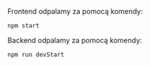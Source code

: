 Frontend odpalamy za pomocą komendy:
```
npm start
```

Backend odpalamy za pomocą komendy:
```
npm run devStart
```
